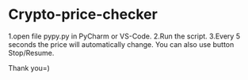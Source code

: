 # Crypto-price-checker
1.open file pypy.py in PyCharm or VS-Code.
2.Run the script.
3.Every 5 seconds the price will automatically change. You can also use button Stop/Resume.

Thank you=)
